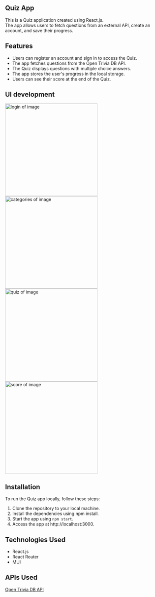 ## Quiz App
This is a Quiz application created using React.js.  
The app allows users to fetch questions from an external API, create an account, and save their progress.

## Features
* Users can register an account and sign in to access the Quiz.
* The app fetches questions from the Open Trivia DB API.
* The Quiz displays questions with multiple choice answers.
* The app stores the user's progress in the local storage.
* Users can see their score at the end of the Quiz.

## UI development

  <img src="https://github.com/yuki-o1o5/Quiz-app/blob/main/src/images/readmeImages/login.png" alt="login of image" height="300">
  <img src="https://github.com/yuki-o1o5/Quiz-app/blob/main/src/images/readmeImages/categories.png" alt="categories of image" height="300">
  <img src="https://github.com/yuki-o1o5/Quiz-app/blob/main/src/images/readmeImages/quiz.png" alt="quiz of image" height="300">
  <img src="https://github.com/yuki-o1o5/Quiz-app/blob/main/src/images/readmeImages/score.png" alt="score of image" height="300">


## Installation
To run the Quiz app locally, follow these steps:

1. Clone the repository to your local machine.
2. Install the dependencies using npm install.
3. Start the app using `npm start`.
4. Access the app at http://localhost:3000.

## Technologies Used
* React.js
* React Router
* MUI

## APIs Used
[Open Trivia DB API](https://the-trivia-api.com/)
